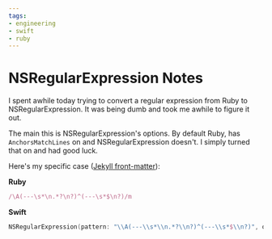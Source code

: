 ```yaml
---
tags:
- engineering
- swift
- ruby
---
```


# NSRegularExpression Notes

I spent awhile today trying to convert a regular expression from Ruby to NSRegularExpression. It was being dumb and took me awhile to figure it out.

The main this is NSRegularExpression's options. By default Ruby, has `AnchorsMatchLines` on and NSRegularExpression doesn't. I simply turned that on and had good luck.

Here's my specific case ([Jekyll front-matter](https://github.com/jekyll/jekyll/blob/master/lib/jekyll/document.rb#L220)):

**Ruby**

```ruby
/\A(---\s*\n.*?\n?)^(---\s*$\n?)/m
```

**Swift**

``` swift
NSRegularExpression(pattern: "\\A(---\\s*\\n.*?\\n?)^(---\\s*$\\n?)", options: .DotMatchesLineSeparators | .AnchorsMatchLines, error: nil)!
```
